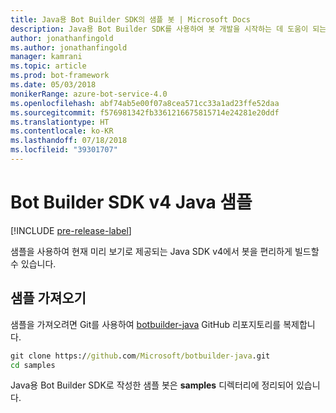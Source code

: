 ```yaml
---
title: Java용 Bot Builder SDK의 샘플 봇 | Microsoft Docs
description: Java용 Bot Builder SDK를 사용하여 봇 개발을 시작하는 데 도움이 되는 샘플 봇을 탐색합니다.
author: jonathanfingold
ms.author: jonathanfingold
manager: kamrani
ms.topic: article
ms.prod: bot-framework
ms.date: 05/03/2018
monikerRange: azure-bot-service-4.0
ms.openlocfilehash: abf74ab5e00f07a8cea571cc33a1ad23ffe52daa
ms.sourcegitcommit: f576981342fb3361216675815714e24281e20ddf
ms.translationtype: HT
ms.contentlocale: ko-KR
ms.lasthandoff: 07/18/2018
ms.locfileid: "39301707"
---
```

# <a name="bot-builder-sdk-v4-java-samples"></a>Bot Builder SDK v4 Java 샘플
[!INCLUDE [pre-release-label](../includes/pre-release-label.md)]

샘플을 사용하여 현재 미리 보기로 제공되는 Java SDK v4에서 봇을 편리하게 빌드할 수 있습니다.

## <a name="get-the-samples"></a>샘플 가져오기
샘플을 가져오려면 Git를 사용하여 [botbuilder-java](https://github.com/Microsoft/botbuilder-java) GitHub 리포지토리를 복제합니다.

```cmd
git clone https://github.com/Microsoft/botbuilder-java.git
cd samples
```
Java용 Bot Builder SDK로 작성한 샘플 봇은 **samples** 디렉터리에 정리되어 있습니다.
